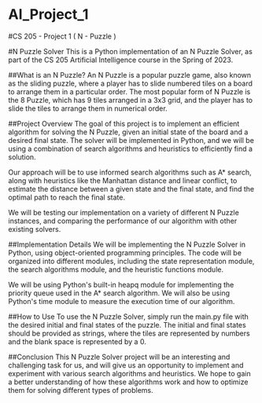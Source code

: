 # AI_Project_1
#CS 205 - Project 1 ( N - Puzzle )

#N Puzzle Solver
This is a Python implementation of an N Puzzle Solver, as part of the CS 205 Artificial Intelligence course in the Spring of 2023.

##What is an N Puzzle?
An N Puzzle is a popular puzzle game, also known as the sliding puzzle, where a player has to slide numbered tiles on a board to arrange them in a particular order. The most popular form of N Puzzle is the 8 Puzzle, which has 9 tiles arranged in a 3x3 grid, and the player has to slide the tiles to arrange them in numerical order.

##Project Overview
The goal of this project is to implement an efficient algorithm for solving the N Puzzle, given an initial state of the board and a desired final state. The solver will be implemented in Python, and we will be using a combination of search algorithms and heuristics to efficiently find a solution.

Our approach will be to use informed search algorithms such as A* search, along with heuristics like the Manhattan distance and linear conflict, to estimate the distance between a given state and the final state, and find the optimal path to reach the final state.

We will be testing our implementation on a variety of different N Puzzle instances, and comparing the performance of our algorithm with other existing solvers.

##Implementation Details
We will be implementing the N Puzzle Solver in Python, using object-oriented programming principles. The code will be organized into different modules, including the state representation module, the search algorithms module, and the heuristic functions module.

We will be using Python's built-in heapq module for implementing the priority queue used in the A* search algorithm. We will also be using Python's time module to measure the execution time of our algorithm.

##How to Use
To use the N Puzzle Solver, simply run the main.py file with the desired initial and final states of the puzzle. The initial and final states should be provided as strings, where the tiles are represented by numbers and the blank space is represented by a 0.

##Conclusion
This N Puzzle Solver project will be an interesting and challenging task for us, and will give us an opportunity to implement and experiment with various search algorithms and heuristics. We hope to gain a better understanding of how these algorithms work and how to optimize them for solving different types of problems.
